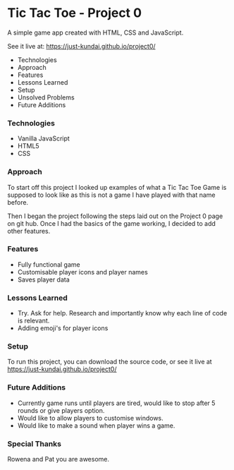 # Tic Tac Toe - Project 0

A simple game app created with HTML, CSS and JavaScript.

See it live at: https://just-kundai.github.io/project0/

*  Technologies
*  Approach
*  Features
*  Lessons Learned
*  Setup
*  Unsolved Problems
*  Future Additions

### Technologies
* Vanilla JavaScript
* HTML5
* CSS

### Approach

To start off this project I looked up examples of what a Tic Tac Toe Game is supposed to look like as this is not a game I have played with that name before.

Then I began the project following the steps laid out on the Project 0 page on git hub. Once I had the basics of the game working, I decided to add other features.

### Features

* Fully functional game
* Customisable player icons and player names
* Saves player data

### Lessons Learned

* Try. Ask for help. Research and importantly know why each line of code is relevant.
* Adding emoji's for player icons

### Setup

To run this project, you can download the source code, or see it live at https://just-kundai.github.io/project0/

### Future Additions

* Currently game runs until players are tired, would like to stop after 5 rounds or give players option.
* Would like to allow players to customise windows.
* Would like to make a sound when player wins a game.

### Special Thanks

Rowena and Pat you are awesome.   
